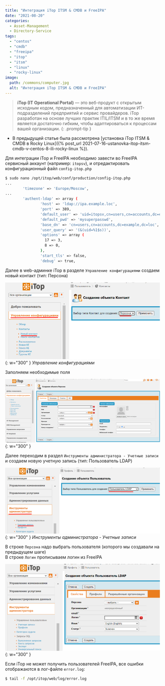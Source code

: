 ```yaml
---
title: "Интеграция iTop ITSM & CMDB и FreeIPA"
date: "2021-08-20"
categories: 
  - Asset-Management
  - Directory-Service
tags: 
  - "centos"
  - "cmdb"
  - "freeipa"
  - "itop"
  - "itsm"
  - "linux"
  - "rocky-linux"
image:
  path: /commons/computer.jpg
  alt: "Интеграция iTop ITSM & CMDB и FreeIPA"
---
```


> **iTop (IT Operational Portal)** — это веб-продукт с открытым исходным кодом, предназначенный для автоматизации ИТ-подразделений предприятий и сервис провайдеров. iTop разработан на основе лучших практик ITIL/ITSM и в то же время является достаточно гибким, чтобы адаптироваться к процессам вашей организации.
{: .prompt-tip }

- В предыдущей статье была рассмотрена [установка iTop ITSM & CMDB в Rocky Linux]({% post_url 2021-07-16-ustanovka-itop-itsm-cmdb-v-centos-8-ili-rocky-linux %}).

Для интеграции iTop и FreeIPA необходимо завести во FreeIPA сервисный аккаунт (например: `itopsv`), и отредактировать конфигурационный файл `config-itop.php`

```sh
$ sudo nano /opt/itop/web/conf/production/config-itop.php
...
        'timezone' => 'Europe/Moscow',
...
        'authent-ldap' => array (
                'host' => 'ldap://ipa.example.loc',
                'port' => 389,
                'default_user' => 'uid=itopsv,cn=users,cn=accounts,dc=example,dc=loc',
                'default_pwd' => 'mysuperpasswd',
                'base_dn' => 'cn=users,cn=accounts,dc=example,dc=loc',
                'user_query' => '(&(uid=%1$s))',
                'options' => array (
                  17 => 3,
                  8 => 0,
                ),
                'start_tls' => false,
                'debug' => true,
```

Далее в web-админке iTop в разделе `Управление конфигурациями` создаем новый контакт (тип: Персона)

![](/assets/img/posts/2021/08/20/image-1.png){: w="300" }
_Управление конфигурациями_

Заполняем необходимые поля

![](/assets/img/posts/2021/08/20/image-2.png){: w="300" }

Далее переходим в раздел `Инструменты администратора - Учетные записи` и создаем новую учетную запись (тип: Пользователь LDAP)

![](/assets/img/posts/2021/08/20/image-3.png){: w="300" }
_Инструменты администратора - Учетные записи_

В строке `Персона` надо выбрать пользователя (которого мы создавали на предыдущем шаге)  
В строке `Логин` прописываем логин из FreeIPA

![](/assets/img/posts/2021/08/20/image-4.png){: w="300" }

Если iTop не может получить пользователей FreeIPA, все ошибки отображаются в лог-файле `error.log`:

```sh
$ tail -f /opt/itop/web/log/error.log
```
